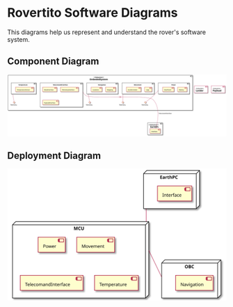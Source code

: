 # Rovertito Software Diagrams

This diagrams help us represent and understand the rover's software system.

## Component Diagram

![Component Diagram image](img/component_diagram.svg)

## Deployment Diagram

![Deployment Diagram image](img/deployment_diagram.svg)